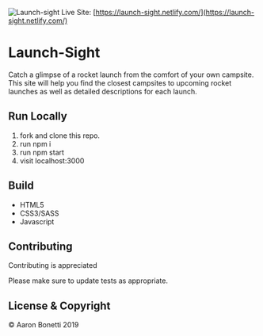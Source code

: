 ![Launch-sight](https://www.aaronmikebonetti.com/static/media/launch-sight.1a6a7c29.webp)
Live Site: [https://launch-sight.netlify.com/](https://launch-sight.netlify.com/)

# Launch-Sight

Catch a glimpse of a rocket launch from the comfort of your own campsite. This site will help you find the closest campsites to upcoming rocket launches as well as detailed descriptions for each launch.

## Run Locally

1. fork and clone this repo.
2. run npm i
3. run npm start
4. visit localhost:3000

## Build

* HTML5
* CSS3/SASS
* Javascript

## Contributing

Contributing is appreciated

Please make sure to update tests as appropriate.

## License & Copyright

© Aaron Bonetti 2019
